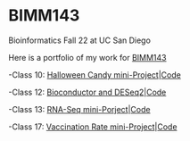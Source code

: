# BIMM143
Bioinformatics Fall 22 at UC San Diego

Here is a portfolio of my work for [BIMM143](https://bioboot.github.io/bimm143_F22/)

-Class 10:  [Halloween Candy mini-Project](https://github.com/jinsung98/BIMM143/blob/main/HalloweenMiniProject_Final.pdf)|[Code](https://github.com/jinsung98/BIMM143/blob/main/HalloweenMiniProject.md)

-Class 12: [Bioconductor and DESeq2](https://github.com/jinsung98/BIMM143/blob/main/Class12.pdf)|[Code](https://github.com/jinsung98/BIMM143/blob/main/Class12.md)

-Class 13: [RNA-Seq mini-Porject](https://github.com/jinsung98/BIMM143/blob/main/RNA-Seq-Mini-project.pdf)|[Code](https://github.com/jinsung98/BIMM143/blob/main/RNA-Seq-Mini-project.md)

-Class 17:  [Vaccination Rate mini-Project](https://github.com/jinsung98/BIMM143/blob/main/Covid-19-Vax-rate.pdf)|[Code](https://github.com/jinsung98/BIMM143/blob/main/Covid-19%20Vax%20rate.md)
